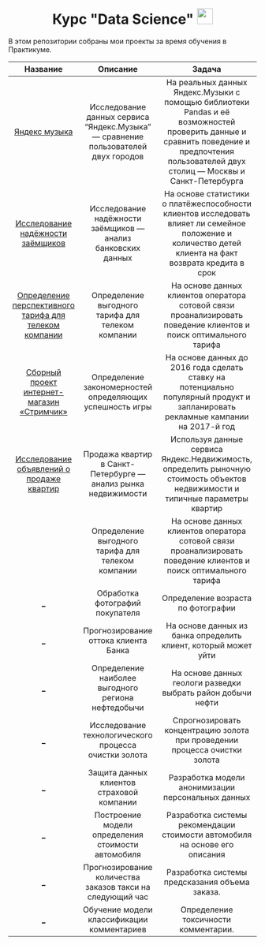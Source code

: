 <h1 align="center"> Курс "Data Science" 
 </a> 
<img src="https://github.com/blackcater/blackcater/raw/main/images/Hi.gif" height="32"/></h1>


В этом репозитории собраны мои проекты за время обучения в Практикуме.


 Название  | Описание  | Задача  |
| :-----: | :-: | :-: | 
| [Яндекс музыка](https://github.com/marikondr/YA_project/blob/main/01_yandex.music/yandex.music.ipynb) | Исследование данных сервиса “Яндекс.Музыка” — сравнение пользователей двух городов | На реальных данных Яндекс.Музыки c помощью библиотеки Pandas и её возможностей проверить данные и сравнить поведение и предпочтения пользователей двух столиц — Москвы и Санкт-Петербурга | 
| [Исследование надёжности заёмщиков](https://daringfireball.net/projects/markdown/) | Исследование надёжности заёмщиков — анализ банковских данных | На основе статистики о платёжеспособности клиентов исследовать влияет ли семейное положение и количество детей клиента на факт возврата кредита в срок | 
| [Определение перспективного тарифа для телеком компании](https://daringfireball.net/projects/markdown/) | Определение выгодного тарифа для телеком компании | На основе данных клиентов оператора сотовой связи проанализировать поведение клиентов и поиск оптимального тарифа | 
| [Сборный проект интернет-магазин «Стримчик»](https://daringfireball.net/projects/markdown/) | Определение закономерностей определяющих успешность игры | На основе данных до 2016 года сделать ставку на потенциально популярный продукт и запланировать рекламные кампании на 2017-й год | 
| [Исследование объявлений о продаже квартир](https://daringfireball.net/projects/markdown/) | Продажа квартир в Санкт-Петербурге — анализ рынка недвижимости | Используя данные сервиса Яндекс.Недвижимость, определить рыночную стоимость объектов недвижимости и типичные параметры квартир | 
| [ ](https://daringfireball.net/projects/markdown/) | Определение выгодного тарифа для телеком компании | На основе данных клиентов оператора сотовой связи проанализировать поведение клиентов и поиск оптимального тарифа | 
| [_](https://daringfireball.net/projects/markdown/) | Обработка фотографий покупателя | Определение возраста по фотографии | 
| [_](https://daringfireball.net/projects/markdown/) | Прогнозирование оттока клиента Банка | На основе данных из банка определить клиент, который может уйти | 
| [_](https://daringfireball.net/projects/markdown/) | Определение наиболее выгодного региона нефтедобычи| На основе данных геологи разведки выбрать район добычи нефти | 
| [_](https://daringfireball.net/projects/markdown/) | Исследование технологического процесса очистки золота| Спрогнозировать концентрацию золота при проведении процесса очистки золота | 
| [_](https://daringfireball.net/projects/markdown/) | Защита данных клиентов страховой компании| Разработка модели анонимизации персональных данных | 
| [_](https://daringfireball.net/projects/markdown/) | Построение модели определения стоимости автомобиля| Разработка системы рекомендации стоимости автомобиля на основе его описания| 
| [_](https://daringfireball.net/projects/markdown/) | Прогнозирование количества заказов такси на следующий час| Разработка системы предсказания объема заказа.| 
| [_](https://daringfireball.net/projects/markdown/) | Обучение модели классификации комментариев| Определение токсичности комментарии. | 
